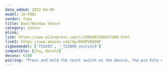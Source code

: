 ```yaml
---
date_added: 2022-04-09
model: iH-F001
vendor: Tuya
title: Door/Window Sensor
category: sensor
mlink: 
link: https://www.aliexpress.com/i/1005003186827400.html
link2: https://www.amazon.com/dp/B09PVKN3NP
zigbeemodel: ['TS0203', '_TZ3000_oxslv1c9']
compatible: [zha, deconz]
deconz: 6100
pairing: "Press and hold the reset switch on the device, the pin hole on the side of the device, using the provided reset pin for +- 5 seconds (until the red light starts blinking). After this the device will automatically join."
---
```

